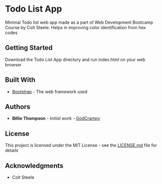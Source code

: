 # Todo List App

Minimal Todo list web app made as a part of Web Development Bootcamp Course by Colt Steele. Helps in improving color identification from hex codes

## Getting Started

Download the Todo List App directory and run index.html on your web browser

## Built With

* [Bootstrap](https://getbootstrap.com/docs/4.1/getting-started/introduction/) - The web framework used

## Authors

* **Billie Thompson** - *Initial work* - [GodCrampy](https://github.com/godcrampy)


## License

This project is licensed under the MIT License - see the [LICENSE.md](LICENSE.md) file for details

## Acknowledgments

* Colt Steele
